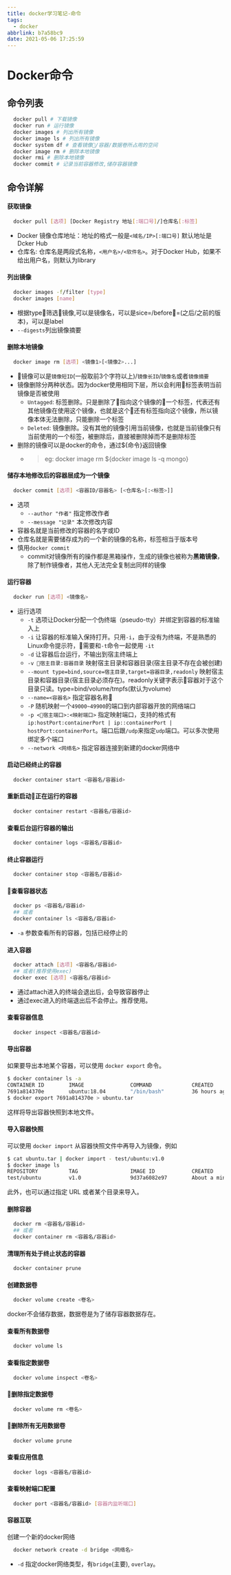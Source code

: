 ```yaml
---
title: docker学习笔记-命令
tags:
  - docker
abbrlink: b7a58bc9
date: 2021-05-06 17:25:59
---
```


# Docker命令

## 命令列表
```sh {.line-numbers}
  docker pull # 下载镜像
  docker run # 运行镜像
  docker images # 列出所有镜像
  docker image ls # 列出所有镜像
  docker system df # 查看镜像/容器/数据卷所占用的空间
  docker image rm # 删除本地镜像
  docker rmi # 删除本地镜像
  docker commit # 记录当前容器修改,储存容器镜像
```

## 命令详解

#### 获取镜像
``` sh
  docker pull [选项] [Docker Registry 地址[:端口号]/]仓库名[:标签]
```
- Docker 镜像仓库地址：地址的格式一般是`<域名/IP>[:端口号]` 默认地址是Dcker Hub
- 仓库名: 仓库名是两段式名称，`<用户名>/<软件名>`。对于Docker Hub，如果不给出用户名，则默认为library

#### 列出镜像
``` sh
  docker images -f/filter [type]
  docker images [name]
```
- 根据type筛选镜像,可以是镜像名，可以是sice=/before=(之后/之前的版本)，可以是label
- `--digests`列出镜像摘要

#### 删除本地镜像
``` sh
  docker image rm [选项] <镜像1>[<镜像2>...]
```
- 镜像可以是`镜像短ID`(一般取前3个字符以上)/`镜像长ID`/`镜像名`或者`镜像摘要`
- 镜像删除分两种状态。因为docker使用相同下层，所以会利用标签表明当前镜像是否被使用
  - `Untagged`: 标签删除。只是删除了指向这个镜像的一个标签，代表还有其他镜像在使用这个镜像，也就是这个还有标签指向这个镜像，所以镜像本体无法删除，只能删除一个标签
  - `Deleted`: 镜像删除。没有其他的镜像引用当前镜像，也就是当前镜像只有当前使用的一个标签，被删除后，直接被删除掉而不是删除标签
- 删除的镜像可以是docker的命令，通过${命令}返回镜像
  - > eg: docker image rm ${docker image ls -q mongo}

#### 储存本地修改后的容器层成为一个镜像
``` sh
  docker commit [选项] <容器ID/容器名> [<仓库名>[:<标签>]]
```
- 选项
  - `--author "作者"` 指定修改作者
  - `--message "记录"` 本次修改内容
- 容器名就是当前修改的容器的名字或ID
- 仓库名就是需要储存成为的一个新的镜像的名称，标签相当于版本号
- 慎用`docker commit`
  - commit对镜像所有的操作都是黑箱操作，生成的镜像也被称为**黑箱镜像**，除了制作镜像者，其他人无法完全复制出同样的镜像

#### 运行容器
``` sh
  docker run [选项] <镜像名>
```
- 运行选项
  - `-t` 选项让Docker分配一个伪终端（pseudo-tty）并绑定到容器的标准输入上
  - `-i` 让容器的标准输入保持打开。只用`-i`，由于没有为终端，不是熟悉的Linux命令提示符，需要和`-t`命令一起使用 `-it`
  - `-d` 让容器后台运行，不输出到宿主终端上
  - `-v 宿主目录:容器目录` 映射宿主目录和容器目录(宿主目录不存在会被创建)
  - `--mount type=bind,source=宿主目录,target=容器目录,readonly` 映射宿主目录和容器目录(宿主目录必须存在)。readonly关键字表示容器对于这个目录只读。type=bind/volume/tmpfs(默认为volume)
  - `--name=<容器名>` 指定容器名称
  - `-P` 随机映射一个`49000~49900`的端口到内部容器开放的网络端口
  - `-p <宿主端口>:<映射端口>` 指定映射端口，支持的格式有`ip:hostPort:containerPort | ip::containerPort | hostPort:containerPort`。端口后跟`/udp`来指定`udp`端口。可以多次使用绑定多个端口
  - `--network <网络名>` 指定容器连接到新建的docker网络中


#### 启动已经终止的容器
``` sh
  docker container start <容器名/容器id>
```

#### 重新启动正在运行的容器
``` sh
  docker container restart <容器名/容器id>
```

#### 查看后台运行容器的输出
``` sh
  docker container logs <容器名/容器id>
```

#### 终止容器运行
``` sh
  docker container stop <容器名/容器id>
```

#### 查看容器状态
``` sh
  docker ps <容器名/容器id>
  ## 或者
  docker container ls <容器名/容器id>
```
- `-a` 参数查看所有的容器，包括已经停止的

#### 进入容器
``` sh
  docker attach [选项] <容器名/容器id>
  ## 或者(推荐使用exec)
  docker exec [选项] <容器名/容器id>
```
- 通过attach进入的终端会退出后，会导致容器停止
- 通过exec进入的终端退出后不会停止。推荐使用。

#### 查看容器信息
``` sh
  docker inspect <容器名/容器id>
```

#### 导出容器
如果要导出本地某个容器，可以使用 `docker export` 命令。
``` sh
$ docker container ls -a
CONTAINER ID        IMAGE               COMMAND             CREATED             STATUS                    PORTS               NAMES
7691a814370e        ubuntu:18.04        "/bin/bash"         36 hours ago        Exited (0) 21 hours ago                       test
$ docker export 7691a814370e > ubuntu.tar
```
这样将导出容器快照到本地文件。

#### 导入容器快照
可以使用 `docker import` 从容器快照文件中再导入为镜像，例如
``` sh
$ cat ubuntu.tar | docker import - test/ubuntu:v1.0
$ docker image ls
REPOSITORY          TAG                 IMAGE ID            CREATED              VIRTUAL SIZE
test/ubuntu         v1.0                9d37a6082e97        About a minute ago   171.3 MB
```
此外，也可以通过指定 URL 或者某个目录来导入。

#### 删除容器
``` sh
  docker rm <容器名/容器id>
  ## 或者
  docker container rm <容器名/容器id>
```

#### 清理所有处于终止状态的容器
``` sh
  docker container prune
```

#### 创建数据卷
``` sh
  docker volume create <卷名>
```
docker不会储存数据，数据卷是为了储存容器数据存在。

#### 查看所有数据卷
``` sh
  docker volume ls
```

#### 查看指定数据卷
``` sh
  docker volume inspect <卷名>
```

#### 删除指定数据卷
``` sh
  docker volume rm <卷名>
```

#### 删除所有无用数据卷
``` sh
  docker volume prune
```

#### 查看应用信息
``` sh
  docker logs <容器名/容器id>
```

#### 查看映射端口配置
``` sh
  docker port <容器名/容器id> [容器内监听端口]
```

#### 容器互联
创建一个新的docker网络
``` sh
  docker network create -d bridge <网络名>
```
- `-d` 指定docker网络类型，有`bridge`(主要), `overlay`。